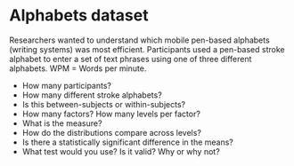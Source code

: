 # Alphabets dataset

Researchers wanted to understand which mobile pen-based alphabets (writing systems) was most efficient. Participants used a pen-based stroke alphabet to enter a set of text phrases using one of three different alphabets. WPM = Words per minute.

- How many participants?
- How many different stroke alphabets?
- Is this between-subjects or within-subjects?
- How many factors? How many levels per factor?
- What is the measure?
- How do the distributions compare across levels?
- Is there a statistically significant difference in the means?
- What test would you use? Is it valid? Why or why not?
